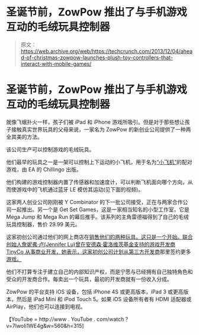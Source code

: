 # 圣诞节前，ZowPow 推出了与手机游戏互动的毛绒玩具控制器 

> 原文：<https://web.archive.org/web/https://techcrunch.com/2013/12/04/ahead-of-christmas-zowpow-launches-plush-toy-controllers-that-interact-with-mobile-games/>

# 圣诞节前，ZowPow 推出了与手机游戏互动的毛绒玩具控制器

就像飞蛾扑火一样，孩子们被 iPad 和 iPhone 游戏所吸引。但是对于那些想让孩子接触真实世界玩具的父母来说，一家名为 ZowPow 的新创业公司提供了一种两全其美的方法。

该公司生产可以控制游戏的毛绒玩具。

他们最早的玩具之一是一架可以控制上下运动的小飞机，用于名为[“小飞机”](https://web.archive.org/web/20221207114123/https://itunes.apple.com/us/app/tiny-plane/id504600499)的配对游戏，由 EA 的 Chillingo 出版。

他们构建的游戏控制器内置了传感器和加速度计，可以判断飞机面向哪个方向，从而使游戏中的飞机通过蓝牙 LE 模仿其运动(见下面的视频)。

这家两人创业公司刚刚被 Y Combinator 的下一批公司接受，正在与两家合作公司一起推出。另一个是 Get Set Games，这是一家相当知名的小型工作室，它是 Mega Jump 和 Mega Run 的幕后推手。该系列的主角雷德福得到了自己的毛绒玩具控制器，售价 29.99 美元。

这家初创公司通过他们的网上商店在[销售他们的两种玩具。这只是一个开始。联合创始人詹妮弗·卢(Jennifer Lu)曾在安德森·霍洛维茨基金支持的游戏开发商 TinyCo 从事商业开发，她表示，这家初创公司计划从第三方开发商](https://web.archive.org/web/20221207114123/http://www.zowpow.com/)那里签约更多[游戏。](https://web.archive.org/web/20221207114123/http://www.zowpow.com/pages/developers)

他们不打算专注于建立自己的内部知识产权，而是宁愿与已经拥有自己独特角色和受众的开发商合作。每卖出一个玩具，最初的开发商就有一份收入分成。

ZowPow 的平台支持 iOS 设备，包括 iPhone 4S 或更高版本，iPad 3 或更高版本，然后是 iPad Mini 和 iPod Touch 5。如果 iOS 设备所有者有 HDMI 适配器或 AirPlay，他们也可以连接到电视。

【YouTube = http://www . YouTube . com/watch？v=7lwoIi1WE4g&w=560&h=315]